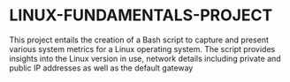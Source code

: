 # LINUX-FUNDAMENTALS-PROJECT
This project entails the creation of a Bash script to capture and present various system metrics for a Linux operating system. The script provides insights into the Linux version in use, network details including private and public IP addresses as well as the default gateway
